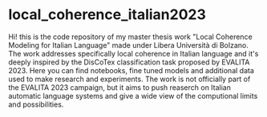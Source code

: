 # local_coherence_italian2023

Hi! this is the code repository of my master thesis work "Local Coherence Modeling for Italian Language" made under Libera Università di Bolzano. The work addresses specifically local coherence in Italian language and it's deeply inspired by the DisCoTex classification task proposed by EVALITA 2023. Here you can find notebooks, fine tuned models and additional data used to make research and experiments. The work is not officially part of the EVALITA 2023 campaign, but it aims to push reaserch on Italian automatic language systems and give a wide view of the computional limits and possibilities.
